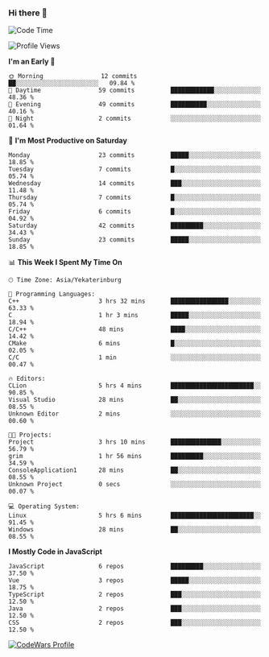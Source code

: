 ### Hi there 👋

<!--START_SECTION:waka-->
![Code Time](http://img.shields.io/badge/Code%20Time-206%20hrs%2015%20mins-blue)

![Profile Views](http://img.shields.io/badge/Profile%20Views-0-blue)

**I'm an Early 🐤** 

```text
🌞 Morning                12 commits          ██░░░░░░░░░░░░░░░░░░░░░░░   09.84 % 
🌆 Daytime                59 commits          ████████████░░░░░░░░░░░░░   48.36 % 
🌃 Evening                49 commits          ██████████░░░░░░░░░░░░░░░   40.16 % 
🌙 Night                  2 commits           ░░░░░░░░░░░░░░░░░░░░░░░░░   01.64 % 
```
📅 **I'm Most Productive on Saturday** 

```text
Monday                   23 commits          █████░░░░░░░░░░░░░░░░░░░░   18.85 % 
Tuesday                  7 commits           █░░░░░░░░░░░░░░░░░░░░░░░░   05.74 % 
Wednesday                14 commits          ███░░░░░░░░░░░░░░░░░░░░░░   11.48 % 
Thursday                 7 commits           █░░░░░░░░░░░░░░░░░░░░░░░░   05.74 % 
Friday                   6 commits           █░░░░░░░░░░░░░░░░░░░░░░░░   04.92 % 
Saturday                 42 commits          █████████░░░░░░░░░░░░░░░░   34.43 % 
Sunday                   23 commits          █████░░░░░░░░░░░░░░░░░░░░   18.85 % 
```


📊 **This Week I Spent My Time On** 

```text
🕑︎ Time Zone: Asia/Yekaterinburg

💬 Programming Languages: 
C++                      3 hrs 32 mins       ████████████████░░░░░░░░░   63.33 % 
C                        1 hr 3 mins         █████░░░░░░░░░░░░░░░░░░░░   18.94 % 
C/C++                    48 mins             ████░░░░░░░░░░░░░░░░░░░░░   14.42 % 
CMake                    6 mins              █░░░░░░░░░░░░░░░░░░░░░░░░   02.05 % 
C/C                      1 min               ░░░░░░░░░░░░░░░░░░░░░░░░░   00.47 % 

🔥 Editors: 
CLion                    5 hrs 4 mins        ███████████████████████░░   90.85 % 
Visual Studio            28 mins             ██░░░░░░░░░░░░░░░░░░░░░░░   08.55 % 
Unknown Editor           2 mins              ░░░░░░░░░░░░░░░░░░░░░░░░░   00.60 % 

🐱‍💻 Projects: 
Project                  3 hrs 10 mins       ██████████████░░░░░░░░░░░   56.79 % 
grim                     1 hr 56 mins        █████████░░░░░░░░░░░░░░░░   34.59 % 
ConsoleApplication1      28 mins             ██░░░░░░░░░░░░░░░░░░░░░░░   08.55 % 
Unknown Project          0 secs              ░░░░░░░░░░░░░░░░░░░░░░░░░   00.07 % 

💻 Operating System: 
Linux                    5 hrs 6 mins        ███████████████████████░░   91.45 % 
Windows                  28 mins             ██░░░░░░░░░░░░░░░░░░░░░░░   08.55 % 
```

**I Mostly Code in JavaScript** 

```text
JavaScript               6 repos             █████████░░░░░░░░░░░░░░░░   37.50 % 
Vue                      3 repos             █████░░░░░░░░░░░░░░░░░░░░   18.75 % 
TypeScript               2 repos             ███░░░░░░░░░░░░░░░░░░░░░░   12.50 % 
Java                     2 repos             ███░░░░░░░░░░░░░░░░░░░░░░   12.50 % 
CSS                      2 repos             ███░░░░░░░░░░░░░░░░░░░░░░   12.50 % 
```




<!--END_SECTION:waka-->

[![CodeWars Profile](https://www.codewars.com/users/jange4ik/badges/small)](https://www.codewars.com/users/jange4ik)
